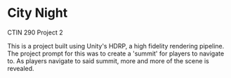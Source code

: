 # City Night
 CTIN 290 Project 2
 
 This is a project built using Unity's HDRP, a high fidelity rendering pipeline.
 The project prompt for this was to create a 'summit' for players to navigate to.
 As players navigate to said summit, more and more of the scene is revealed.
